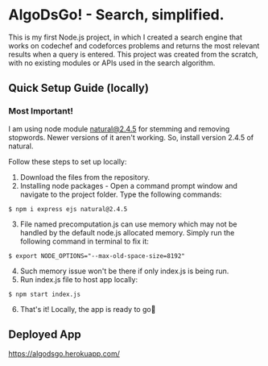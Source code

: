 
# AlgoDsGo! - Search, simplified.
This is my first Node.js project, in which I created a search engine that works on codechef and codeforces problems and returns the most relevant results when a query is entered. This project was created from the scratch, with no existing modules or APIs used in the search algorithm.


## Quick Setup Guide (locally)
### Most Important! 
I am using node module natural@2.4.5 for stemming and removing stopwords. Newer versions of it aren't working. So, install version 2.4.5 of natural.

Follow these steps to set up locally:

1) Download the files from the repository.
2) Installing node packages - Open a command prompt window and navigate to the project folder. Type the following commands:

````node
$ npm i express ejs natural@2.4.5 
````
3) File named precomputation.js can use memory which may not be handled by the default node.js allocated memory. Simply run the following command in terminal to fix it:

````node
$ export NODE_OPTIONS="--max-old-space-size=8192"
````

4) Such memory issue won't be there if only index.js is being run. 
5) Run index.js file to host app locally:
````node
$ npm start index.js
````
6) That's it! Locally, the app is ready to go🚀

## Deployed App

https://algodsgo.herokuapp.com/

